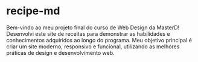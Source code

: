 # recipe-md
Bem-vindo ao meu projeto final do curso de Web Design da MasterD! Desenvolvi este site de receitas para demonstrar as habilidades e conhecimentos adquiridos ao longo do programa. Meu objetivo principal é criar um site moderno, responsivo e funcional, utilizando as melhores práticas de design e desenvolvimento web.
